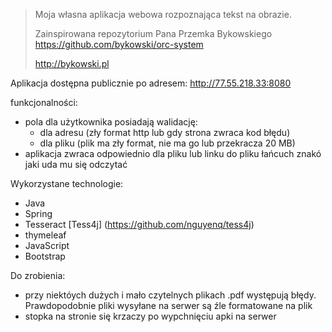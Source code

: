 > Moja własna aplikacja webowa rozpoznająca tekst na obrazie.
>
> Zainspirowana repozytorium Pana Przemka Bykowskiego https://github.com/bykowski/orc-system
>
> http://bykowski.pl
>
>

Aplikacja dostępna publicznie po adresem:
http://77.55.218.33:8080

funkcjonalności:
- pola dla użytkownika posiadają walidację:
    * dla adresu (zły format http lub gdy strona zwraca kod błędu)
    * dla pliku (plik ma zły format, nie ma go lub przekracza 20 MB)
- aplikacja zwraca odpowiednio dla pliku lub linku do pliku łańcuch znakó jaki uda mu się odczytać

 Wykorzystane technologie:
- Java
- Spring
- Tesseract [Tess4j] (https://github.com/nguyenq/tess4j)
- thymeleaf
- JavaScript
- Bootstrap

Do zrobienia:
- przy niektóych dużych i mało czytelnych plikach .pdf występują błędy. Prawdopodobnie pliki wysyłane na serwer są źle formatowane na plik
- stopka na stronie się krzaczy po wypchnięciu apki na serwer


